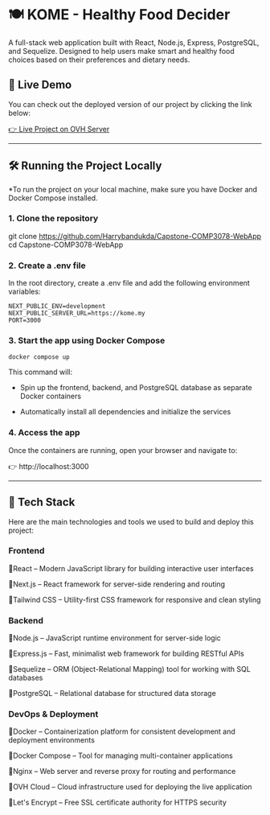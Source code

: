 # 🍽️ **KOME - Healthy Food Decider**

A full-stack web application built with React, Node.js, Express, PostgreSQL, and Sequelize. Designed to help users make smart and healthy food choices based on their preferences and dietary needs.

## 🚀 **Live Demo**
You can check out the deployed version of our project by clicking the link below:

[👉 Live Project on OVH Server](https://kome.my/)

---
## 🛠️ **Running the Project Locally**

*To run the project on your local machine, make sure you have Docker and Docker Compose installed.

### 1. Clone the repository
git clone 
https://github.com/Harrybandukda/Capstone-COMP3078-WebApp
cd Capstone-COMP3078-WebApp

### 2. Create a .env file
In the root directory, create a .env file and add the following environment variables:
```
NEXT_PUBLIC_ENV=development
NEXT_PUBLIC_SERVER_URL=https://kome.my
PORT=3000
```

### 3. Start the app using Docker Compose
```
docker compose up
```

This command will:

- Spin up the frontend, backend, and PostgreSQL database as separate Docker containers

- Automatically install all dependencies and initialize the services

### 4. Access the app
Once the containers are running, open your browser and navigate to:

👉 http://localhost:3000

---

## 🧰 **Tech Stack**
Here are the main technologies and tools we used to build and deploy this project:

### Frontend

🔹React – Modern JavaScript library for building interactive user interfaces

🔹Next.js – React framework for server-side rendering and routing

🔹Tailwind CSS – Utility-first CSS framework for responsive and clean styling

### Backend
🔹Node.js – JavaScript runtime environment for server-side logic

🔹Express.js – Fast, minimalist web framework for building RESTful APIs

🔹Sequelize – ORM (Object-Relational Mapping) tool for working with SQL databases

🔹PostgreSQL – Relational database for structured data storage

### DevOps & Deployment
🔹Docker – Containerization platform for consistent development and deployment environments

🔹Docker Compose – Tool for managing multi-container applications

🔹Nginx – Web server and reverse proxy for routing and performance

🔹OVH Cloud – Cloud infrastructure used for deploying the live application

🔹Let's Encrypt – Free SSL certificate authority for HTTPS security
